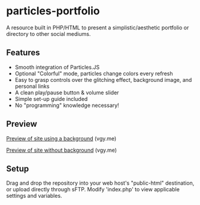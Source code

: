 # particles-portfolio
A resource built in PHP/HTML to present a simplistic/aesthetic portfolio or directory to other social mediums.

## Features
- Smooth integration of Particles.JS
- Optional "Colorful" mode, particles change colors every refresh
- Easy to grasp controls over the glitching effect, background image, and personal links
- A clean play/pause button & volume slider
- Simple set-up guide included
- No "programming" knowledge necessary!

## Preview

[Preview of site using a background](https://vgy.me/GERYBn.gif) (vgy.me)

[Preview of site without background](https://vgy.me/DxICY7.gif) (vgy.me) 

## Setup

Drag and drop the repository into your web host's "public-html" destination, or upload directly through sFTP.
Modify 'index.php' to view applicable settings and variables.
